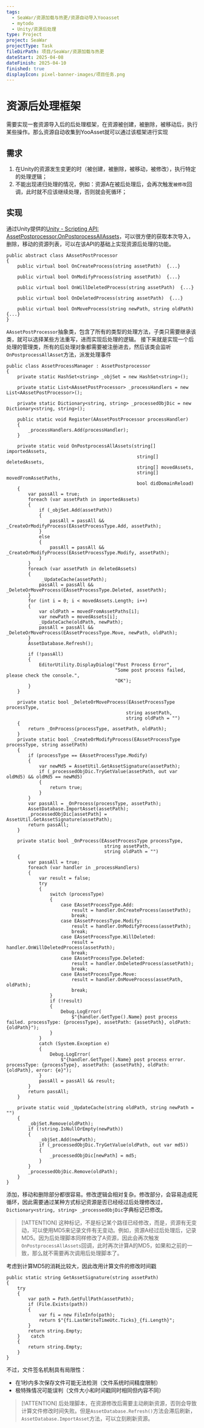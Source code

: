 ```yaml
---
tags:
  - SeaWar/资源加载与热更/资源自动导入Yooasset
  - mytodo
  - Unity/资源后处理
type: Project
project: SeaWar
projectType: Task
fileDirPath: 项目/SeaWar/资源加载与热更
dateStart: 2025-04-08
dateFinish: 2025-04-10
finished: true
displayIcon: pixel-banner-images/项目任务.png
---
```

# 资源后处理框架
需要实现一套资源导入后的后处理框架，在资源被创建，被删除，被移动后，执行某些操作。那么资源自动收集到YooAsset就可以通过该框架进行实现
## 需求
1. 在Unity的资源发生变更的时（被创建，被删除，被移动，被修改），执行特定的处理逻辑；
2. 不能出现递归处理的情况，例如：资源A在被后处理后，会再次触发`被修改`回调，此时就不应该继续处理，否则就会死循环；
## 实现
通过Unity提供的[Unity - Scripting API: AssetPostprocessor.OnPostprocessAllAssets](file:///C:/Program%20Files/Unity/2021.3.32f1/Editor/Data/Documentation/en/ScriptReference/AssetPostprocessor.OnPostprocessAllAssets.html)，可以很方便的获取本次导入，删除，移动的资源列表，可以在该API的基础上实现资源后处理的功能。
```CSharp
public abstract class AAssetPostProcessor  
{  
    public virtual bool OnCreateProcess(string assetPath)  {...}
    
    public virtual bool OnModifyProcess(string assetPath)  {...}
    
    public virtual bool OnWillDeletedProcess(string assetPath)  {...}
    
    public virtual bool OnDeletedProcess(string assetPath)  {...}  
    
    public virtual bool OnMoveProcess(string newPath, string oldPath)  {...}  
}
```
`AAssetPostProcessor`抽象类，包含了所有的类型的处理方法，子类只需要继承该类，就可以选择某些方法重写，进而实现后处理的逻辑。
接下来就是实现一个后处理的管理类，所有的后处理对象都需要被注册进去，然后该类会监听`OnPostprocessAllAsset`方法，派发处理事件
```CSharp
public class AssetProcessManager : AssetPostprocessor  
{  
    private static HashSet<string> _objSet = new HashSet<string>();  
  
    private static List<AAssetPostProcessor> _processHandlers = new List<AAssetPostProcessor>();  
  
    private static Dictionary<string, string> _processedObjDic = new Dictionary<string, string>();  
  
    public static void Register(AAssetPostProcessor processHandler)  
    {        
        _processHandlers.Add(processHandler);  
    }  

    private static void OnPostprocessAllAssets(string[] importedAssets, 
                                                string[] deletedAssets, 
                                                string[] movedAssets,  
                                                string[] movedFromAssetPaths, 
                                                bool didDomainReload)  
    {        
        var passAll = true;  
        foreach (var assetPath in importedAssets)  
        {            
            if (_objSet.Add(assetPath))  
            {                
                passAll = passAll && _CreateOrModifyProcess(EAssetProcessType.Add, assetPath);  
            }            
            else  
            {  
                passAll = passAll && _CreateOrModifyProcess(EAssetProcessType.Modify, assetPath);  
            }        
        }  
        foreach (var assetPath in deletedAssets)  
        {           
             _UpdateCache(assetPath);  
            passAll = passAll && _DeleteOrMoveProcess(EAssetProcessType.Deleted, assetPath);  
        }  
        for (int i = 0; i < movedAssets.Length; i++)  
        {            
            var oldPath = movedFromAssetPaths[i];  
            var newPath = movedAssets[i];  
            _UpdateCache(oldPath, newPath);  
            passAll = passAll && _DeleteOrMoveProcess(EAssetProcessType.Move, newPath, oldPath);  
        }  
        AssetDatabase.Refresh();  
  
        if (!passAll)  
        {            
            EditorUtility.DisplayDialog("Post Process Error", 
                                        "Some post process failed, please check the console.",  
                                        "OK");  
        }    
    }  

    private static bool _DeleteOrMoveProcess(EAssetProcessType processType, 
                                            string assetPath, 
                                            string oldPath = "")  
    {        
        return _OnProcess(processType, assetPath, oldPath);  
    }  
    private static bool _CreateOrModifyProcess(EAssetProcessType processType, string assetPath)  
    {        
        if (processType == EAssetProcessType.Modify)  
        {            
            var newMd5 = AssetUtil.GetAssetSignature(assetPath);  
            if (_processedObjDic.TryGetValue(assetPath, out var oldMd5) && oldMd5 == newMd5)
            {  
                return true;  
            }        
        }  
        var passAll = _OnProcess(processType, assetPath);  
        AssetDatabase.ImportAsset(assetPath);  
        _processedObjDic[assetPath] = AssetUtil.GetAssetSignature(assetPath);  
        return passAll;  
    }  

    private static bool _OnProcess(EAssetProcessType processType, 
                                    string assetPath, 
                                    string oldPath = "")  
    {        
        var passAll = true;  
        foreach (var handler in _processHandlers)  
        {            
            var result = false;  
            try  
            {  
                switch (processType)  
                {                    
                    case EAssetProcessType.Add:  
                        result = handler.OnCreateProcess(assetPath);  
                        break;  
                    case EAssetProcessType.Modify:  
                        result = handler.OnModifyProcess(assetPath);  
                        break;  
                    case EAssetProcessType.WillDeleted:  
                        result = handler.OnWillDeletedProcess(assetPath);  
                        break;  
                    case EAssetProcessType.Deleted:  
                        result = handler.OnDeletedProcess(assetPath);  
                        break;  
                    case EAssetProcessType.Move:  
                        result = handler.OnMoveProcess(assetPath, oldPath);  
                        break;  
                }  
                if (!result)  
                {                    
                    Debug.LogError(  
                        $"{handler.GetType().Name} post process failed. processType: {processType}, assetPath: {assetPath}, oldPath: {oldPath}");  
                }            
            }            
            catch (System.Exception e)  
            {                
                Debug.LogError(  
                    $"{handler.GetType().Name} post process error. processType: {processType}, assetPath: {assetPath}, oldPath: {oldPath}, error: {e}");  
            }  
            passAll = passAll && result;        
        }  
        return passAll;  
    } 
     
    private static void _UpdateCache(string oldPath, string newPath = "")  
    {        
        _objSet.Remove(oldPath);  
        if (!string.IsNullOrEmpty(newPath))  
        {            
            _objSet.Add(newPath);  
            if (_processedObjDic.TryGetValue(oldPath, out var md5))  
            {                
                _processedObjDic[newPath] = md5;  
            }        
        }  
        _processedObjDic.Remove(oldPath);  
    }
}
```
添加，移动和删除部分都很容易。修改逻辑会相对复杂。修改部分，会容易造成死循环，因此需要通过某种方式标记资源是否已经经过后处理修改过，`Dictionary<string, string> _processedObjDic`字典标记已修改。

>[!ATTENTION]
>这种标记，不是标记某个路径已经修改，而是，资源有无变动，可以使用MD5来记录文件有无变动。例如，资源A经过后处理后，记录MD5。因为后处理脚本同样修改了A资源，因此会再次触发`OnPostprocessAllAssets`回调，此时再次计算A的MD5，如果和之前的一致，那么就不需要再次调用后处理脚本了。
  
考虑到计算MD5的消耗比较大，因此改用计算文件的修改时间戳
```CSharp
public static string GetAssetSignature(string assetPath)  
{  
    try  
    {  
        var path = Path.GetFullPath(assetPath);  
        if (File.Exists(path))  
        {            
	        var fi = new FileInfo(path);  
            return $"{fi.LastWriteTimeUtc.Ticks}_{fi.Length}";  
        }  
        return string.Empty;  
    }    catch  
    {  
        return string.Empty;  
    }
}
```
不过，文件签名机制具有局限性：
- 在1秒内多次保存文件可能无法检测（文件系统时间精度限制）
- 极特殊情况可能误判（文件大小和时间戳同时相同但内容不同）

>[!ATTENTION]
>后处理脚本，在资源修改后需要主动刷新资源，否则会导致计算文件修改时间失败。但是`AssetDatabase.Refresh()`方法会滞后刷新，`AssetDatabase.ImportAsset`方法，可以立刻刷新资源。


